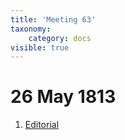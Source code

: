 ```yaml
---
title: 'Meeting 63'
taxonomy:
    category: docs
visible: true
---
```


# 26 May 1813

1. [Editorial](editorial)
